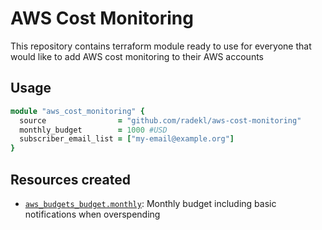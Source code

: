 # AWS Cost Monitoring

This repository contains terraform module ready to use for everyone that would like to add AWS cost monitoring to their AWS accounts

## Usage

```ruby
module "aws_cost_monitoring" {
  source                = "github.com/radekl/aws-cost-monitoring"
  monthly_budget        = 1000 #USD
  subscriber_email_list = ["my-email@example.org"]
}
```

## Resources created

- [`aws_budgets_budget.monthly`](https://www.terraform.io/docs/providers/aws/r/budgets_budget.html): Monthly budget including basic notifications when overspending
